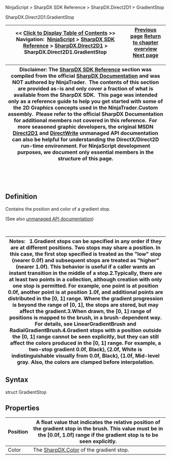 ﻿


NinjaScript \> SharpDX SDK Reference \> SharpDX.Direct2D1 \> GradientStop






















SharpDX.Direct2D1\.GradientStop







| \<\< [Click to Display Table of Contents](sharpdx_direct2d1_gradientstop.md) \>\> **Navigation:**     [NinjaScript](ninjascript-1.md) \> [SharpDX SDK Reference](sharpdx_sdk_reference-1.md) \> [SharpDX.Direct2D1](sharpdx_direct2d1-1.md) \> SharpDX.Direct2D1\.GradientStop | [Previous page](sharpdx_direct2d1_geometrysink_setfillmode-1.md) [Return to chapter overview](sharpdx_direct2d1-1.md) [Next page](sharpdx_direct2d1_gradientstopcollection-1.md) |
| --- | --- |













| Disclaimer: The [SharpDX SDK Reference](sharpdx_sdk_reference-1.md) section was compiled from the official [SharpDX Documentation](http://sharpdx.org/) and was NOT authored by NinjaTrader.  The contents of this section are provided as\-is and only cover a fraction of what is available from the SharpDX SDK.  This page was intended only as a reference guide to help you get started with some of the 2D Graphics concepts used in the NinjaTrader.Custom assembly.  Please refer to the official SharpDX Documentation for additional members not covered in this reference.  For more seasoned graphic developers, the original MSDN [Direct2D1](https://msdn.microsoft.com/en-us/library/windows/desktop/dd370990.aspx) and [DirectWrite](https://msdn.microsoft.com/en-us/library/windows/desktop/dd368038.aspx) unmanaged API documentation can also be helpful for understanding the DirectX/Direct2D run\-time environment. For NinjaScript development purposes, we document only essential members in the structure of this page. |
| --- |



 


 


## Definition


Contains the position and color of a gradient stop.


(See also [unmanaged API documentation](http://msdn.microsoft.com/en-us/library/dd368119.aspx))


 




| Notes:   1\.Gradient stops can be specified in any order if they are at different positions. Two stops may share a position. In this case, the first stop specified is treated as the "low" stop (nearer 0\.0f) and subsequent stops are treated as "higher" (nearer 1\.0f). This behavior is useful if a caller wants an instant transition in the middle of a stop.2\.Typically, there are at least two points in a collection, although creation with only one stop is permitted. For example, one point is at position 0\.0f, another point is at position 1\.0f, and additional points are distributed in the \[0, 1] range. Where the gradient progression is beyond the range of \[0, 1], the stops are stored, but may affect the gradient.3\.When drawn, the \[0, 1] range of positions is mapped to the brush, in a brush\-dependent way. For details, see LinearGradientBrush and RadialGradientBrush.4\.Gradient stops with a position outside the \[0, 1] range cannot be seen explicitly, but they can still affect the colors produced in the \[0, 1] range. For example, a two\-stop gradient 0\.0f, Black}, {2\.0f, White is indistinguishable visually from 0\.0f, Black}, {1\.0f, Mid\-level gray. Also, the colors are clamped before interpolation. |
| --- |



## 


## Syntax


struct GradientStop


## 


## Properties




| Position | A float value that indicates the relative position of the gradient stop in the brush. This value must be in the \[0\.0f, 1\.0f] range if the gradient stop is to be seen explicitly. |
| --- | --- |
| Color | The [SharpDX.Color](sharpdx_color-1.md) of the gradient stop. |










